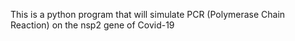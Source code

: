 This is a python program that will simulate PCR (Polymerase  Chain  Reaction) on the nsp2 gene of Covid-19
